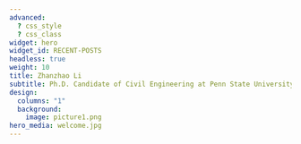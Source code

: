 ```yaml
---
advanced:
  ? css_style
  ? css_class
widget: hero
widget_id: RECENT-POSTS
headless: true
weight: 10
title: Zhanzhao Li
subtitle: Ph.D. Candidate of Civil Engineering at Penn State University
design:
  columns: "1"
  background:
    image: picture1.png
hero_media: welcome.jpg
---
```

